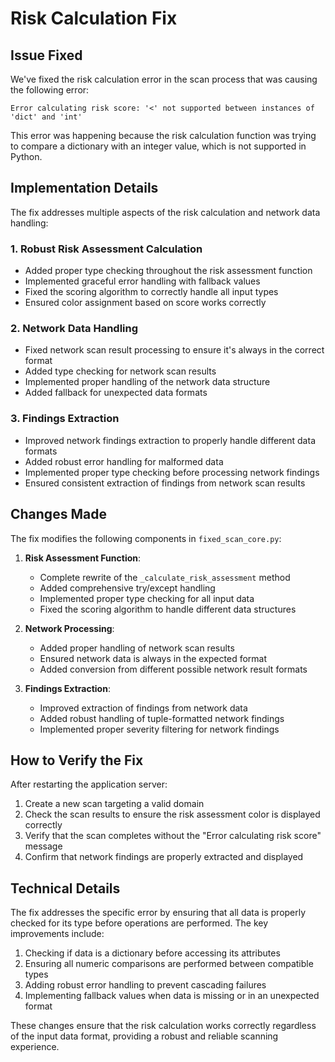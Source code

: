 # Risk Calculation Fix

## Issue Fixed

We've fixed the risk calculation error in the scan process that was causing the following error:

```
Error calculating risk score: '<' not supported between instances of 'dict' and 'int'
```

This error was happening because the risk calculation function was trying to compare a dictionary with an integer value, which is not supported in Python.

## Implementation Details

The fix addresses multiple aspects of the risk calculation and network data handling:

### 1. Robust Risk Assessment Calculation

- Added proper type checking throughout the risk assessment function
- Implemented graceful error handling with fallback values
- Fixed the scoring algorithm to correctly handle all input types
- Ensured color assignment based on score works correctly

### 2. Network Data Handling

- Fixed network scan result processing to ensure it's always in the correct format
- Added type checking for network scan results
- Implemented proper handling of the network data structure
- Added fallback for unexpected data formats

### 3. Findings Extraction

- Improved network findings extraction to properly handle different data formats
- Added robust error handling for malformed data
- Implemented proper type checking before processing network findings
- Ensured consistent extraction of findings from network scan results

## Changes Made

The fix modifies the following components in `fixed_scan_core.py`:

1. **Risk Assessment Function**:
   - Complete rewrite of the `_calculate_risk_assessment` method
   - Added comprehensive try/except handling
   - Implemented proper type checking for all input data
   - Fixed the scoring algorithm to handle different data structures

2. **Network Processing**:
   - Added proper handling of network scan results
   - Ensured network data is always in the expected format
   - Added conversion from different possible network result formats

3. **Findings Extraction**:
   - Improved extraction of findings from network data
   - Added robust handling of tuple-formatted network findings
   - Implemented proper severity filtering for network findings

## How to Verify the Fix

After restarting the application server:

1. Create a new scan targeting a valid domain
2. Check the scan results to ensure the risk assessment color is displayed correctly
3. Verify that the scan completes without the "Error calculating risk score" message
4. Confirm that network findings are properly extracted and displayed

## Technical Details

The fix addresses the specific error by ensuring that all data is properly checked for its type before operations are performed. The key improvements include:

1. Checking if data is a dictionary before accessing its attributes
2. Ensuring all numeric comparisons are performed between compatible types
3. Adding robust error handling to prevent cascading failures
4. Implementing fallback values when data is missing or in an unexpected format

These changes ensure that the risk calculation works correctly regardless of the input data format, providing a robust and reliable scanning experience.